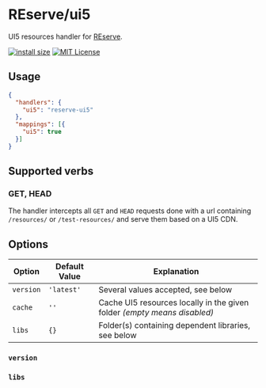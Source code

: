 # REserve/**ui5**
UI5 resources handler for [REserve](https://npmjs.com/package/reserve).

[![install size](https://packagephobia.now.sh/badge?p=reserve-ui5)](https://packagephobia.now.sh/result?p=reserve-ui5)
[![MIT License](https://img.shields.io/badge/License-MIT-yellow.svg)](https://opensource.org/licenses/MIT)

## Usage

```json
{
  "handlers": {
    "ui5": "reserve-ui5"
  },
  "mappings": [{
    "ui5": true
  }]
}
```

## Supported verbs

### GET, HEAD

The handler intercepts all `GET` and `HEAD` requests done with a url containing `/resources/` or `/test-resources/` and serve them based on a UI5 CDN.

## Options

| Option | Default Value | Explanation |
|---|---|---|
| `version` | `'latest'` | Several values accepted, see below |
| `cache` | `''` | Cache UI5 resources locally in the given folder *(empty means disabled)* |
| `libs` | `{}` | Folder(s) containing dependent libraries, see below |

### `version`

### `libs`